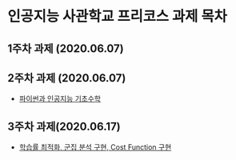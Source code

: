 # 인공지능 사관학교 프리코스 과제 목차

## 1주차 과제 (2020.06.07)

## 2주차 과제 (2020.06.07)
- [파이썬과 인공지능 기초수학](https://colab.research.google.com/drive/1iu1rVSpMcvq_SIkTH-0Xts19jZiC4vd9?usp=sharing)

## 3주차 과제(2020.06.17)
- [학습률 최적화, 군집 분석 구현, Cost Function 구현](https://colab.research.google.com/drive/1YzNK_HUrmOtIUOI8f6BwtWDAi-8I-k_8)
